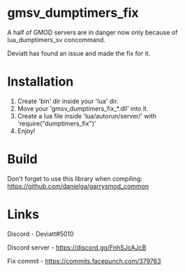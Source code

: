 # gmsv_dumptimers_fix

A half of GMOD servers are in danger now only because of lua_dumptimers_sv concommand.

Deviatt has found an issue and made the fix for it.

# Installation
1. Create 'bin' dir inside your 'lua' dir.
2. Move your 'gmsv_dumptimers_fix_*.dll' into it.
3. Create a lua file inside 'lua/autorun/server/' with 'require("dumptimers_fix")'
4. Enjoy!

# Build
Don't forget to use this library when compiling: https://github.com/danielga/garrysmod_common

# Links

Discord - Deviatt#5010

Discord server - https://discord.gg/FnhSJcAJcB

Fix commit - https://commits.facepunch.com/379763

